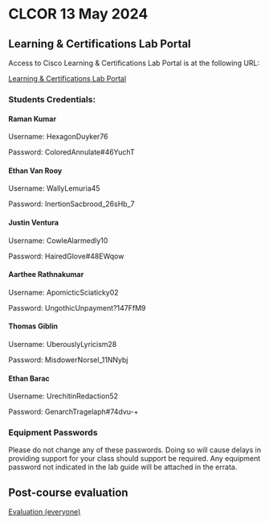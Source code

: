 
# CLCOR 13 May 2024

## Learning & Certifications Lab Portal

Access to Cisco Learning & Certifications Lab Portal is at the following URL:

[Learning & Certifications Lab Portal](https://htdlab.cisco.com/) 

### Students Credentials:

#### Raman Kumar

Username: HexagonDuyker76

Password: ColoredAnnulate#46YuchT


#### Ethan Van Rooy

Username: WallyLemuria45

Password: InertionSacbrood_26sHb_7


#### Justin Ventura

Username: CowleAlarmedly10

Password: HairedGlove#48EWqow


#### Aarthee Rathnakumar

Username: ApomicticSciaticky02

Password: UngothicUnpayment?147FfM9


#### Thomas Giblin

Username: UberouslyLyricism28

Password: MisdowerNorsel_11NNybj


#### Ethan Barac

Username: UrechitinRedaction52

Password: GenarchTragelaph#74dvu-+



### Equipment Passwords

Please do not change any of these passwords. Doing so will cause delays in providing support for your class should support be required. Any equipment password not indicated in the lab guide will be attached in the errata. 



## Post-course evaluation

[Evaluation (everyone)](https://from.cisco/...)

